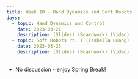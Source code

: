 ```yaml
---
title: Week 10 - Hand Dynamics and Soft Robots
days:
  - topic: Hand Dynamics and Control
    date: 2023-03-21
    description: (Slides) (Boardwork) (Video)
  - topic: Soft Robots Pt. 1 (Isabella Huang)
    date: 2023-03-23
    description: (Slides) (Boardwork) (Video)
---
```


- No discussion - enjoy Spring Break!
